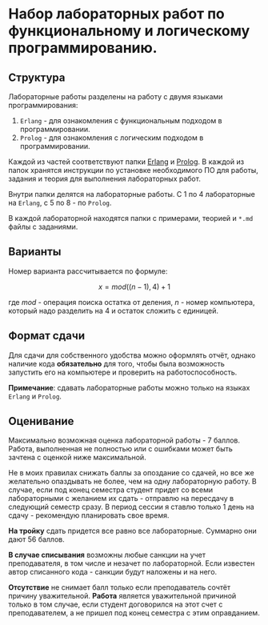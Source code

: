 # Набор лабораторных работ по функциональному и логическому программированию.

## Структура

Лабораторные работы разделены на работу с двумя языками программирования:

1. `Erlang` - для ознакомления с функциональным подходом в программировании.
2. `Prolog` - для ознакомления с логическим подходом в программировании.

Каждой из частей соответствуют папки [Erlang](https://github.com/mivafoxy/FaN/tree/main/Erlang) и [Prolog](). В каждой из папок хранятся инструкции по установке необходимого ПО для работы, задания и теория для выполнения лабораторных работ.

Внутри папки делятся на лабораторные работы. С 1 по 4 лабораторные на `Erlang`, с 5 по 8 - по `Prolog`.

В каждой лабораторной находятся папки с примерами, теорией и `*.md` файлы с заданиями.

## Варианты

Номер варианта рассчитывается по формуле:

$$ x = mod((n - 1),4) + 1 $$

где $mod$ - операция поиска остатка от деления, $n$ - номер компьютера, который надо разделить на 4 и остаток сложить с единицей.

## Формат сдачи

Для сдачи для собственного удобства можно оформлять отчёт, однако наличие кода **обязательно** для того, чтобы была возможность запустить его на компьютере и проверить на работоспособность.

**Примечание**: сдавать лабораторные работы можно только на языках `Erlang` и `Prolog`.

## Оценивание

Максимально возможная оценка лабораторной работы - 7 баллов. Работа, выполненная не полностью или с ошибками может быть зачтена с оценкой ниже максимальной.

Не в моих правилах снижать баллы за опоздание со сдачей, но все же желательно опаздывать не более, чем на одну лабораторную работу. В случае, если под конец семестра студент придет со всеми лабораторными с желанием их сдать - отправлю на пересдачу в следующий семестр сразу. В период сессии я ставлю только 1 день на сдачу - рекомендую планировать свое время.

**На тройку** сдать придется все равно все лабораторные. Суммарно они дают 56 баллов.

**В случае списывания** возможны любые санкции на учет преподавателя, в том числе и незачет по лабораторной. Если известен автор списанного кода - санкции будут наложены и на него.

**Отсутствие** не снимает балл только если преподаватель сочтёт причину уважительной. **Работа** является уважительной причиной только в том случае, если студент договорился на этот счет с преподавателем, а не пришел под конец семестра с этим оправданием.
